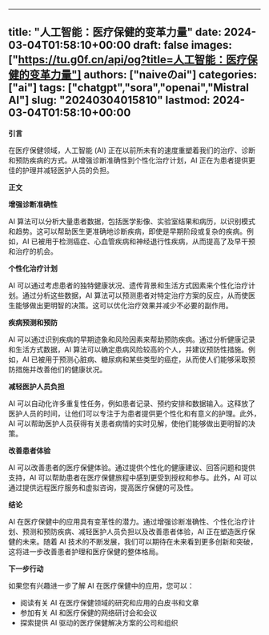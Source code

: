
---
title: "人工智能：医疗保健的变革力量"
date: 2024-03-04T01:58:10+00:00
draft: false
images: ["https://tu.g0f.cn/api/og?title=人工智能：医疗保健的变革力量"]
authors: ["naiveのai"]
categories: ["ai"]
tags: ["chatgpt","sora","openai","Mistral AI"]
slug: "20240304015810"
lastmod: 2024-03-04T01:58:10+00:00
---
**引言**

在医疗保健领域，人工智能 (AI) 正在以前所未有的速度重塑着我们的治疗、诊断和预防疾病的方式。从增强诊断准确性到个性化治疗计划，AI 正在为患者提供更佳的护理并减轻医护人员的负担。

**正文**

**增强诊断准确性**

AI 算法可以分析大量患者数据，包括医学影像、实验室结果和病历，以识别模式和趋势。这可以帮助医生更准确地诊断疾病，即使是早期阶段或复杂的疾病。例如，AI 已被用于检测癌症、心血管疾病和神经退行性疾病，从而提高了及早干预和治疗的机会。

**个性化治疗计划**

AI 可以通过考虑患者的独特健康状况、遗传背景和生活方式因素来个性化治疗计划。通过分析这些数据，AI 算法可以预测患者对特定治疗方案的反应，从而使医生能够做出更明智的决策。这可以优化治疗效果并减少不必要的副作用。

**疾病预测和预防**

AI 可以通过识别疾病的早期迹象和风险因素来帮助预防疾病。通过分析健康记录和生活方式数据，AI 算法可以确定患病风险较高的个人，并建议预防性措施。例如，AI 已被用于预测心脏病、糖尿病和某些类型的癌症，从而使人们能够采取预防措施并改善他们的健康状况。

**减轻医护人员负担**

AI 可以自动化许多重复性任务，例如患者记录、预约安排和数据输入。这释放了医护人员的时间，让他们可以专注于为患者提供更个性化和有意义的护理。此外，AI 可以帮助医护人员获得有关患者病情的实时见解，使他们能够做出更明智的决策。

**改善患者体验**

AI 可以改善患者的医疗保健体验。通过提供个性化的健康建议、回答问题和提供支持，AI 可以帮助患者在医疗保健旅程中感到更受到授权和参与。此外，AI 可以通过提供远程医疗服务和虚拟咨询，提高医疗保健的可及性。

**结论**

AI 在医疗保健中的应用具有变革性的潜力。通过增强诊断准确性、个性化治疗计划、预测和预防疾病、减轻医护人员负担以及改善患者体验，AI 正在塑造医疗保健的未来。随着 AI 技术的不断发展，我们可以期待在未来看到更多创新和突破，这将进一步改善患者护理和医疗保健的整体格局。

**下一步行动**

如果您有兴趣进一步了解 AI 在医疗保健中的应用，您可以：

- 阅读有关 AI 在医疗保健领域的研究和应用的白皮书和文章
- 参加有关 AI 和医疗保健的网络研讨会和会议
- 探索提供 AI 驱动的医疗保健解决方案的公司和组织